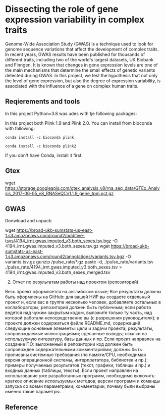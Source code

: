 # Dissecting the role of gene expression variability in complex traits

Genome-Wide Association Study (GWAS) is a technique used to look for genome sequence variations that affect the development of complex traits. In recent years, GWAS results have been published for thousands of different traits, including two of the world's largest datasets, UK Biobank and Finngen. It is known that changes in gene expression levels are one of the main mechanisms that determine the small effects of genetic variants detected during GWAS. In this project, we test the hypothesis that not only the level of gene expression, but also the degree of expression variability, is associated with the influence of a gene on complex human traits.

## Reqierements and tools
In this project Python=3.8 was udes with tje following packages:

In this project both Plink 1.9 and Plink 2.0. You can install from bioconda with following:

`conda install -c bioconda plink`

`conda install -c bioconda plink2`

If you don't have Conda, install it first.


## Gtex

wget https://storage.googleapis.com/gtex_analysis_v8/rna_seq_data/GTEx_Analysis_2017-06-05_v8_RNASeQCv1.1.9_gene_tpm.gct.gz


## GWAS
Donwload and unpack:

wget https://broad-ukb-sumstats-us-east-1.s3.amazonaws.com/round2/additive-tsvs/4194_irnt.gwas.imputed_v3.both_sexes.tsv.bgz -O 4194_irnt.gwas.imputed_v3.both_sexes.tsv.gz
wget https://broad-ukb-sumstats-us-east-1.s3.amazonaws.com/round2/annotations/variants.tsv.bgz -O variants.tsv.gz
gunzip /pulse_rate/*.gz
paste -d, ./pulse_rate/variants.tsv ./pulse_rate/4194_irnt.gwas.imputed_v3.both_sexes.tsv > 4194_irnt.gwas.imputed_v3.both_sexes_merged.tsv


2. Отчет по результатам работы над проектом (репозиторий)

Весь проект оформляется на английском языке;
Все результаты должны быть оформлены на GitHub:
для вашей НИР вы создаете отдельный проект и, если вас в группе несколько человек, добавляете остальных в коллабораторы;
репозиторий должен быть публичным;
если работа ведется над чужим закрытым кодом, выложите только ту часть, над которой работали непосредственно вы (с разрешения руководителя);
в проекте должен содержаться файле README.md, содержащий следующие основные элементы:
цели и задачи проекта;
результаты, сопровождаемые иллюстрациями;
сделанные выводы;
ссылки на используемую литературу, базы данных и пр.
Если проект направлен на создание ПО:
выложенный в репозитории код должен быть сопровожден содержательными комментариями;
должны быть прописаны системные требования (по памяти/CPU, необходимая версия операционной системы, интерпретатора, библиотек и пр.);
примеры получаемых результатов (текст, графики, таблицы и пр.) и входных данных (таблицы, тексты).
Если проект направлен на использование уже разработанных программ, необходимо включить:
краткое описание используемых методов;
версии программ и команды запуска со всеми параметрами;
комментарии, почему были выбраны именно такие параметры.



## Reference

